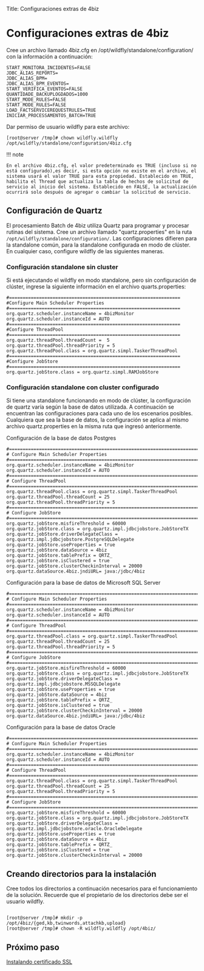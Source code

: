 Title: Configuraciones extras de 4biz

# Configuraciones extras de 4biz

Cree un archivo llamado 4biz.cfg en /opt/wildfly/standalone/configuration/ con la información a continuación:

``` shell
START_MONITORA_INCIDENTES=FALSE
JDBC_ALIAS_REPORTS=
JDBC_ALIAS_BPM=
JDBC_ALIAS_BPM_EVENTOS=
START_VERIFICA_EVENTOS=FALSE
QUANTIDADE_BACKUPLOGDADOS=1000
START_MODE_RULES=FALSE
START_MODE_RULES=FALSE
LOAD_FACTSERVICEREQUESTRULES=TRUE
INICIAR_PROCESSAMENTOS_BATCH=TRUE
```

Dar permiso de usuario wildfly para este archivo:

``` shell
[root@server /tmp]# chown wildfly.wildfly /opt/wildfly/standalone/configuration/4biz.cfg
```

!!! note

	En el archivo 4biz.cfg, el valor predeterminado es TRUE (incluso si no está configurado),es decir, si esta opción no existe en el archivo, el sistema usará el valor TRUE para esta propiedad. Establecido en TRUE, habilita el Thread que actualiza la tabla de hechos de solicitud de servicio al inicio del sistema. Establecido en FALSE, la actualización ocurrirá solo después de agregar o cambiar la solicitud de servicio.


## Configuración de Quartz

El procesamiento Batch de 4biz utiliza Quartz para programar y procesar rutinas del sistema. Cree un archivo llamado "quartz.properties" en la ruta `/opt/wildfly/standalone/configuration/`. Las configuraciones difieren para la standalone común, para la standalone configurada en modo de clúster. En cualquier caso, configure wildfly de las siguientes maneras.

### Configuración standalone sin cluster

Si está ejecutando el wildfly en modo standalone, pero sin configuración de clúster, ingrese la siguiente información en el archivo quarts.properties:

``` shell
#===============================================================
#Configure Main Scheduler Properties
#===============================================================
org.quartz.scheduler.instanceName = 4bizMonitor
org.quartz.scheduler.instanceId = AUTO
#===============================================================
#Configure ThreadPool
#===============================================================
org.quartz.threadPool.threadCount =  5
org.quartz.threadPool.threadPriority = 5
org.quartz.threadPool.class = org.quartz.simpl.TaskerThreadPool
#===============================================================
#Configure JobStore
#===============================================================
org.quartz.jobStore.class = org.quartz.simpl.RAMJobStore
```

### Configuración standalone con cluster configurado

Si tiene una standalone funcionando en modo de clúster, la configuración de quartz varía según la base de datos utilizada. A continuación se encuentran las configuraciones para cada uno de los escenarios posibles. Cualquiera que sea la base de datos, la configuración se aplica al mismo archivo quartz.properties en la misma ruta que ingresó anteriormente.

Configuración de la base de datos Postgres

``` shell
#============================================================================
# Configure Main Scheduler Properties
#============================================================================
org.quartz.scheduler.instanceName = 4bizMonitor
org.quartz.scheduler.instanceId = AUTO
#============================================================================
# Configure ThreadPool
#============================================================================
org.quartz.threadPool.class = org.quartz.simpl.TaskerThreadPool
org.quartz.threadPool.threadCount = 25
org.quartz.threadPool.threadPriority = 5
#============================================================================
# Configure JobStore
#============================================================================
org.quartz.jobStore.misfireThreshold = 60000
org.quartz.jobStore.class = org.quartz.impl.jdbcjobstore.JobStoreTX
org.quartz.jobStore.driverDelegateClass = org.quartz.impl.jdbcjobstore.PostgreSQLDelegate
org.quartz.jobStore.useProperties = true
org.quartz.jobStore.dataSource = 4biz
org.quartz.jobStore.tablePrefix = QRTZ_
org.quartz.jobStore.isClustered = true
org.quartz.jobStore.clusterCheckinInterval = 20000
org.quartz.dataSource.4biz.jndiURL= java:/jdbc/4biz
```

Configuración para la base de datos de Microsoft SQL Server

``` shell
#============================================================================
# Configure Main Scheduler Properties
#============================================================================
org.quartz.scheduler.instanceName = 4bizMonitor
org.quartz.scheduler.instanceId = AUTO
#============================================================================
# Configure ThreadPool
#============================================================================
org.quartz.threadPool.class = org.quartz.simpl.TaskerThreadPool
org.quartz.threadPool.threadCount = 25
org.quartz.threadPool.threadPriority = 5
#============================================================================
# Configure JobStore
#============================================================================
org.quartz.jobStore.misfireThreshold = 60000
org.quartz.jobStore.class = org.quartz.impl.jdbcjobstore.JobStoreTX
org.quartz.jobStore.driverDelegateClass = org.quartz.impl.jdbcjobstore.MSSQLDelegate
org.quartz.jobStore.useProperties = true
org.quartz.jobStore.dataSource = 4biz
org.quartz.jobStore.tablePrefix = QRTZ_
org.quartz.jobStore.isClustered = true
org.quartz.jobStore.clusterCheckinInterval = 20000
org.quartz.dataSource.4biz.jndiURL= java:/jdbc/4biz
```

Configuración para la base de datos Oracle

``` shell
#============================================================================
# Configure Main Scheduler Properties
#============================================================================
org.quartz.scheduler.instanceName = 4bizMonitor
org.quartz.scheduler.instanceId = AUTO
#============================================================================
# Configure ThreadPool
#============================================================================
org.quartz.threadPool.class = org.quartz.simpl.TaskerThreadPool
org.quartz.threadPool.threadCount = 25
org.quartz.threadPool.threadPriority = 5
#============================================================================
# Configure JobStore
#============================================================================
org.quartz.jobStore.misfireThreshold = 60000
org.quartz.jobStore.class = org.quartz.impl.jdbcjobstore.JobStoreTX
org.quartz.jobStore.driverDelegateClass = org.quartz.impl.jdbcjobstore.oracle.OracleDelegate
org.quartz.jobStore.useProperties = true
org.quartz.jobStore.dataSource = 4biz
org.quartz.jobStore.tablePrefix = QRTZ_
org.quartz.jobStore.isClustered = true
org.quartz.jobStore.clusterCheckinInterval = 20000
```

## Creando directorios para la instalación

Cree todos los directorios a continuación necesarios para el funcionamiento de la solución. Recuerde que el propietario de los directorios debe ser el usuario wildfly.

``` shell

[root@server /tmp]# mkdir -p /opt/4biz/{ged,kb,twinwords,attachkb,upload}
[root@server /tmp]# chown -R wildfly.wildfly /opt/4biz/

```

## Próximo paso

[Instalando certificado SSL][1]

[1]:/es-es/4biz-helium/get-started/installation-and-upgrade/perform-installation/install-certificate.html
